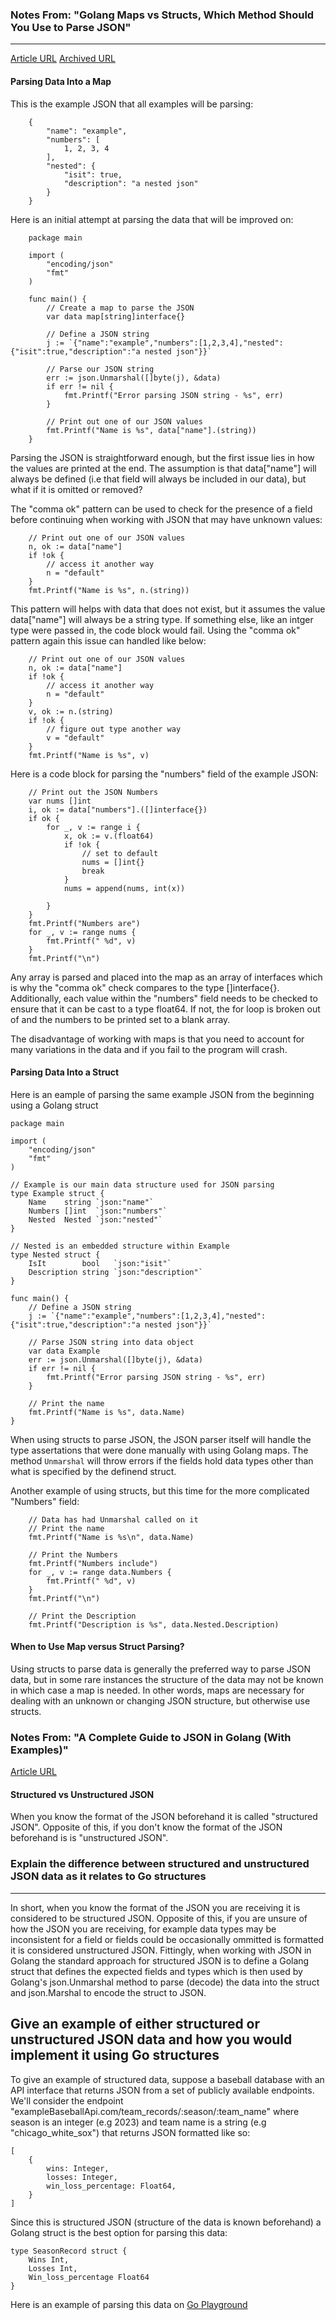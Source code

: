 ### Notes From: "Golang Maps vs Structs, Which Method Should You Use to Parse JSON"
---
[Article URL](https://medium.com/swlh/golang-maps-vs-structs-which-method-should-you-use-to-parse-json-16c7ad7be171)
[Archived URL](https://web.archive.org/web/20210416203757/https://bencane.com/2020/12/08/maps-vs-structs-for-json/)

#### Parsing Data Into a Map
This is the example JSON that all examples will be parsing:
```
    {
        "name": "example",
        "numbers": [
            1, 2, 3, 4
        ],
        "nested": {
            "isit": true,
            "description": "a nested json"
        }
    }
```

Here is an initial attempt at parsing the data that will be improved on:
```
    package main

    import (
        "encoding/json"
        "fmt"
    )

    func main() {
        // Create a map to parse the JSON
        var data map[string]interface{}

        // Define a JSON string
        j := `{"name":"example","numbers":[1,2,3,4],"nested":{"isit":true,"description":"a nested json"}}`

        // Parse our JSON string
        err := json.Unmarshal([]byte(j), &data)
        if err != nil {
            fmt.Printf("Error parsing JSON string - %s", err)
        }

        // Print out one of our JSON values
        fmt.Printf("Name is %s", data["name"].(string))
    }
```
Parsing the JSON is straightforward enough, but the first issue lies in how the values are printed at the end. The
assumption is that data["name"] will always be defined (i.e that field will always be included in our data), but what if
it is omitted or removed?

The "comma ok" pattern can be used to check for the presence of a field before continuing when working with  JSON that
may have unknown values:
```
	// Print out one of our JSON values
	n, ok := data["name"]
	if !ok {
		// access it another way
		n = "default"
	}
	fmt.Printf("Name is %s", n.(string))
```

This pattern will helps with data that does not exist, but it assumes the value data["name"] will always be a string
type. If something else, like an intger type were passed in, the code block would fail. Using the "comma ok" pattern
again this issue can handled like below:
```
	// Print out one of our JSON values
	n, ok := data["name"]
	if !ok {
		// access it another way
		n = "default"
	}
	v, ok := n.(string)
	if !ok {
		// figure out type another way
		v = "default"
	}
	fmt.Printf("Name is %s", v)
```

Here is a code block for parsing the "numbers" field of the example JSON:
```
	// Print out the JSON Numbers
	var nums []int
	i, ok := data["numbers"].([]interface{})
	if ok {
		for _, v := range i {
			x, ok := v.(float64)
			if !ok {
				// set to default
				nums = []int{}
				break
			}
			nums = append(nums, int(x))

		}
	}
	fmt.Printf("Numbers are")
	for _, v := range nums {
		fmt.Printf(" %d", v)
	}
	fmt.Printf("\n")
```
Any array is parsed and placed into the map as an array of interfaces which is why the "comma ok" check compares to the
type []interface{}. Additionally, each value within the "numbers" field needs to be checked to ensure that it can be
cast to a type float64. If not, the for loop is broken out of and the numbers to be printed set to a blank array.

The disadvantage of working with maps is that you need to account for many variations in the data and if you fail to the
program will crash.

#### Parsing Data Into a Struct
Here is an eample of parsing the same example JSON from the beginning using a Golang struct
```
package main

import (
	"encoding/json"
	"fmt"
)

// Example is our main data structure used for JSON parsing
type Example struct {
	Name    string `json:"name"`
	Numbers []int  `json:"numbers"`
	Nested  Nested `json:"nested"`
}

// Nested is an embedded structure within Example
type Nested struct {
	IsIt        bool   `json:"isit"`
	Description string `json:"description"`
}

func main() {
	// Define a JSON string
	j := `{"name":"example","numbers":[1,2,3,4],"nested":{"isit":true,"description":"a nested json"}}`

	// Parse JSON string into data object
	var data Example
	err := json.Unmarshal([]byte(j), &data)
	if err != nil {
		fmt.Printf("Error parsing JSON string - %s", err)
	}

	// Print the name
	fmt.Printf("Name is %s", data.Name)
}
```
When using structs to parse JSON, the JSON parser itself will handle the type assertations that were done manually with
using Golang maps. The method `Unmarshal` will throw errors if the fields hold data types other than what is specified
by the definend struct.

Another example of using structs, but this time for the more complicated "Numbers" field:
```
    // Data has had Unmarshal called on it
	// Print the name
	fmt.Printf("Name is %s\n", data.Name)

	// Print the Numbers
	fmt.Printf("Numbers include")
	for _, v := range data.Numbers {
		fmt.Printf(" %d", v)
	}
	fmt.Printf("\n")

	// Print the Description
	fmt.Printf("Description is %s", data.Nested.Description)
```

#### When to Use Map versus Struct Parsing?
Using structs to parse data is generally the preferred way to parse JSON data, but in some rare instances the structure
of the data may not be known in which case a map is needed. In other words, maps are necessary for dealing with an
unknown or changing JSON structure, but otherwise use structs.

### Notes From: "A Complete Guide to JSON in Golang (With Examples)"
[Article URL](https://www.sohamkamani.com/golang/json/#structured-data-decoding-json-into-structs)

#### Structured vs Unstructured JSON
When you know the format of the JSON beforehand it is called "structured JSON". Opposite of this, if you don't know the
format of the JSON beforehand is is "unstructured JSON".

### Explain the difference between structured and unstructured JSON data as it relates to Go structures
---
In short, when you know the format of the JSON you are receiving it is considered to be structured JSON. Opposite of
this, if you are unsure of how the JSON you are receiving, for example data types may be inconsistent for a field or
fields could be occasionally ommitted is formatted it is considered unstructured JSON. Fittingly, when working with JSON
in Golang the standard approach for structured JSON is to define a Golang struct that defines the expected fields and
types which is then used by Golang's json.Unmarshal method to parse (decode) the data into the struct and json.Marshal
to encode the struct to JSON.

Give an example of either structured or unstructured JSON data and how you would implement it using Go structures
---
To give an example of structured data, suppose a baseball database with an API interface that returns JSON from a set of
publicly available endpoints. We'll consider the endpoint "exampleBaseballApi.com/team_records/:season/:team_name" where
season is an integer (e.g 2023) and team name is a string (e.g "chicago_white_sox") that returns JSON formatted like so:
```
[
    {
        wins: Integer,
        losses: Integer,
        win_loss_percentage: Float64,
    }
]
```

Since this is structured JSON (structure of the data is known beforehand) a Golang struct is the best option for parsing
this data:

```
type SeasonRecord struct {
    Wins Int,
    Losses Int,
    Win_loss_percentage Float64
}
```

Here is an example of parsing this data on [Go Playground](https://go.dev/play/p/QAAlgwscmDY)
